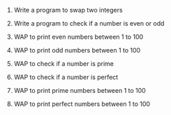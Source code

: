 1. Write a program to swap two integers
2. Write a program to check if a number is even or odd
5. WAP to print even numbers between 1 to 100
5. WAP to print odd numbers between 1 to 100
4. WAP to check if a number is prime
3. WAP to check if a number is perfect

6. WAP to print prime numbers between 1 to 100
6. WAP to print perfect numbers between 1 to 100
